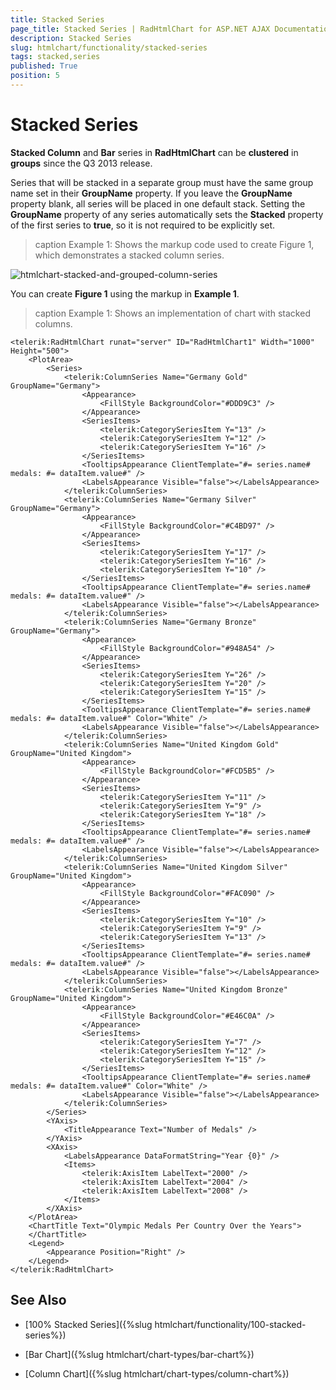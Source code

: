 ```yaml
---
title: Stacked Series
page_title: Stacked Series | RadHtmlChart for ASP.NET AJAX Documentation
description: Stacked Series
slug: htmlchart/functionality/stacked-series
tags: stacked,series
published: True
position: 5
---
```


# Stacked Series

**Stacked Column** and **Bar** series in **RadHtmlChart** can be **clustered** in **groups** since the Q3 2013 release.

Series that will be stacked in a separate group must have the same group name set in their **GroupName** property. If you leave the **GroupName** property blank, all series will be placed in one default stack. Setting the **GroupName** property of any series automatically sets the **Stacked** property of the first series to **true**, so it is not required to be explicitly set.

>caption Example 1: Shows the markup code used to create Figure 1, which demonstrates a stacked column series.

![htmlchart-stacked-and-grouped-column-series](images/htmlchart-stacked-and-grouped-column-series.png)

You can create **Figure 1** using the markup in **Example 1**.

>caption Example 1: Shows an implementation of chart with stacked columns.

````ASP.NET
<telerik:RadHtmlChart runat="server" ID="RadHtmlChart1" Width="1000" Height="500">
	<PlotArea>
		<Series>
			<telerik:ColumnSeries Name="Germany Gold" GroupName="Germany">
				<Appearance>
					<FillStyle BackgroundColor="#DDD9C3" />
				</Appearance>
				<SeriesItems>
					<telerik:CategorySeriesItem Y="13" />
					<telerik:CategorySeriesItem Y="12" />
					<telerik:CategorySeriesItem Y="16" />
				</SeriesItems>
				<TooltipsAppearance ClientTemplate="#= series.name# medals: #= dataItem.value#" />
				<LabelsAppearance Visible="false"></LabelsAppearance>
			</telerik:ColumnSeries>
			<telerik:ColumnSeries Name="Germany Silver" GroupName="Germany">
				<Appearance>
					<FillStyle BackgroundColor="#C4BD97" />
				</Appearance>
				<SeriesItems>
					<telerik:CategorySeriesItem Y="17" />
					<telerik:CategorySeriesItem Y="16" />
					<telerik:CategorySeriesItem Y="10" />
				</SeriesItems>
				<TooltipsAppearance ClientTemplate="#= series.name# medals: #= dataItem.value#" />
				<LabelsAppearance Visible="false"></LabelsAppearance>
			</telerik:ColumnSeries>
			<telerik:ColumnSeries Name="Germany Bronze" GroupName="Germany">
				<Appearance>
					<FillStyle BackgroundColor="#948A54" />
				</Appearance>
				<SeriesItems>
					<telerik:CategorySeriesItem Y="26" />
					<telerik:CategorySeriesItem Y="20" />
					<telerik:CategorySeriesItem Y="15" />
				</SeriesItems>
				<TooltipsAppearance ClientTemplate="#= series.name# medals: #= dataItem.value#" Color="White" />
				<LabelsAppearance Visible="false"></LabelsAppearance>
			</telerik:ColumnSeries>
			<telerik:ColumnSeries Name="United Kingdom Gold" GroupName="United Kingdom">
				<Appearance>
					<FillStyle BackgroundColor="#FCD5B5" />
				</Appearance>
				<SeriesItems>
					<telerik:CategorySeriesItem Y="11" />
					<telerik:CategorySeriesItem Y="9" />
					<telerik:CategorySeriesItem Y="18" />
				</SeriesItems>
				<TooltipsAppearance ClientTemplate="#= series.name# medals: #= dataItem.value#" />
				<LabelsAppearance Visible="false"></LabelsAppearance>
			</telerik:ColumnSeries>
			<telerik:ColumnSeries Name="United Kingdom Silver" GroupName="United Kingdom">
				<Appearance>
					<FillStyle BackgroundColor="#FAC090" />
				</Appearance>
				<SeriesItems>
					<telerik:CategorySeriesItem Y="10" />
					<telerik:CategorySeriesItem Y="9" />
					<telerik:CategorySeriesItem Y="13" />
				</SeriesItems>
				<TooltipsAppearance ClientTemplate="#= series.name# medals: #= dataItem.value#" />
				<LabelsAppearance Visible="false"></LabelsAppearance>
			</telerik:ColumnSeries>
			<telerik:ColumnSeries Name="United Kingdom Bronze" GroupName="United Kingdom">
				<Appearance>
					<FillStyle BackgroundColor="#E46C0A" />
				</Appearance>
				<SeriesItems>
					<telerik:CategorySeriesItem Y="7" />
					<telerik:CategorySeriesItem Y="12" />
					<telerik:CategorySeriesItem Y="15" />
				</SeriesItems>
				<TooltipsAppearance ClientTemplate="#= series.name# medals: #= dataItem.value#" Color="White" />
				<LabelsAppearance Visible="false"></LabelsAppearance>
			</telerik:ColumnSeries>
		</Series>
		<YAxis>
			<TitleAppearance Text="Number of Medals" />
		</YAxis>
		<XAxis>
			<LabelsAppearance DataFormatString="Year {0}" />
			<Items>
				<telerik:AxisItem LabelText="2000" />
				<telerik:AxisItem LabelText="2004" />
				<telerik:AxisItem LabelText="2008" />
			</Items>
		</XAxis>
	</PlotArea>
	<ChartTitle Text="Olympic Medals Per Country Over the Years">
	</ChartTitle>
	<Legend>
		<Appearance Position="Right" />
	</Legend>
</telerik:RadHtmlChart>
````


## See Also

 * [100% Stacked Series]({%slug htmlchart/functionality/100-stacked-series%})

 * [Bar Chart]({%slug htmlchart/chart-types/bar-chart%})

 * [Column Chart]({%slug htmlchart/chart-types/column-chart%})
